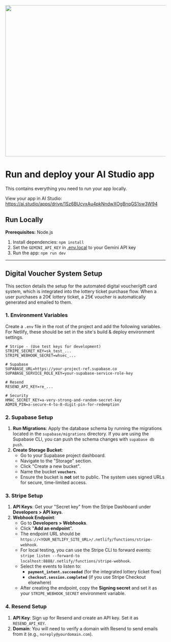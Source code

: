 <div align="center">
<img width="1200" height="475" alt="GHBanner" src="https://github.com/user-attachments/assets/0aa67016-6eaf-458a-adb2-6e31a0763ed6" />
</div>

# Run and deploy your AI Studio app

This contains everything you need to run your app locally.

View your app in AI Studio: https://ai.studio/apps/drive/1Sz6BUcvxAu4pkNndwXOgBnqGS1sw3W94

## Run Locally

**Prerequisites:**  Node.js


1. Install dependencies:
   `npm install`
2. Set the `GEMINI_API_KEY` in [.env.local](.env.local) to your Gemini API key
3. Run the app:
   `npm run dev`

---

## Digital Voucher System Setup

This section details the setup for the automated digital voucher/gift card system, which is integrated into the lottery ticket purchase flow. When a user purchases a 20€ lottery ticket, a 25€ voucher is automatically generated and emailed to them.

### 1. Environment Variables

Create a `.env` file in the root of the project and add the following variables. For Netlify, these should be set in the site's build & deploy environment settings.

```
# Stripe - (Use test keys for development)
STRIPE_SECRET_KEY=sk_test_...
STRIPE_WEBHOOK_SECRET=whsec_...

# Supabase
SUPABASE_URL=https://your-project-ref.supabase.co
SUPABASE_SERVICE_ROLE_KEY=your-supabase-service-role-key

# Resend
RESEND_API_KEY=re_...

# Security
HMAC_SECRET_KEY=a-very-strong-and-random-secret-key
ADMIN_PIN=a-secure-4-to-8-digit-pin-for-redemption
```

### 2. Supabase Setup

1.  **Run Migrations**: Apply the database schema by running the migrations located in the `supabase/migrations` directory. If you are using the Supabase CLI, you can push the schema changes with `supabase db push`.
2.  **Create Storage Bucket**:
    *   Go to your Supabase project dashboard.
    *   Navigate to the "Storage" section.
    *   Click "Create a new bucket".
    *   Name the bucket **`vouchers`**.
    *   Ensure the bucket is **not** set to public. The system uses signed URLs for secure, time-limited access.

### 3. Stripe Setup

1.  **API Keys**: Get your "Secret key" from the Stripe Dashboard under **Developers > API keys**.
2.  **Webhook Endpoint**:
    *   Go to **Developers > Webhooks**.
    *   Click "**Add an endpoint**".
    *   The endpoint URL should be `https://<YOUR_NETLIFY_SITE_URL>/.netlify/functions/stripe-webhook`.
    *   For local testing, you can use the Stripe CLI to forward events: `stripe listen --forward-to localhost:8888/.netlify/functions/stripe-webhook`.
    *   Select the events to listen to:
        - **`payment_intent.succeeded`** (for the integrated lottery ticket flow)
        - **`checkout.session.completed`** (if you use Stripe Checkout elsewhere)
    *   After creating the endpoint, copy the **Signing secret** and set it as your `STRIPE_WEBHOOK_SECRET` environment variable.

### 4. Resend Setup

1.  **API Key**: Sign up for Resend and create an API key. Set it as `RESEND_API_KEY`.
2.  **Domain**: You will need to verify a domain with Resend to send emails from it (e.g., `noreply@yourdomain.com`).
